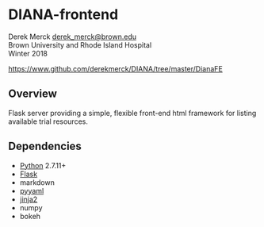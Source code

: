 # DIANA-frontend

Derek Merck <derek_merck@brown.edu>  
Brown University and Rhode Island Hospital  
Winter 2018

<https://www.github.com/derekmerck/DIANA/tree/master/DianaFE>

## Overview

Flask server providing a simple, flexible front-end html framework for listing available trial resources.

## Dependencies

- [Python][] 2.7.11+
- [Flask][]
- markdown
- [pyyaml][]
- [jinja2][]
- numpy
- bokeh

[Python]:http://www.python.org
[Flask]:http://flask.pocoo.org
[pyyaml]:http://pyyaml.org
[jinja2]:http://jinja.pocoo.org

